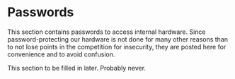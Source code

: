 # Passwords

This section contains passwords to access internal hardware. Since password-protecting our hardware is not done for many other reasons than to not lose points in the competition for insecurity, they are posted here for convenience and to avoid confusion.

This section to be filled in later. Probably never.
